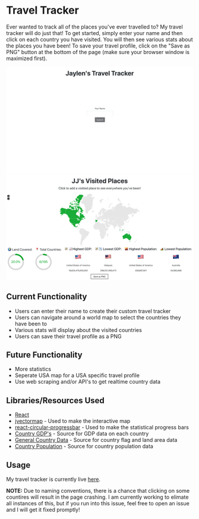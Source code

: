 # Travel Tracker

Ever wanted to track all of the places you've ever travelled to? My travel tracker will do just that! To get started, simply enter your name and then click on each country you have visited. You will then see various stats about the places you have been! To save your travel profile, click on the "Save as PNG" button at the bottom of the page (make sure your browser window is maximized first).

![first_image](/public/screenshot1.png)
![second_image](/public/screenshot2.png)

## Current Functionality

- Users can enter their name to create their custom travel tracker
- Users can navigate around a world map to select the countries they have been to
- Various stats will display about the visited countries
- Users can save their travel profile as a PNG

## Future Functionality

- More statistics
- Seperate USA map for a USA specific travel profile
- Use web scraping and/or API's to get realtime country data

## Libraries/Resources Used

- [React](https://reactjs.org/)
- [jvectormap](https://github.com/kadoshms/react-jvectormap) - Used to make the interactive map
- [react-circular-progressbar](https://github.com/kevinsqi/react-circular-progressbar) - Used to make the statistical progress bars
- [Country GDP's](https://worldpopulationreview.com/countries/countries-by-gdp) - Source for GDP data on each country
- [General Country Data](https://raw.githubusercontent.com/mledoze/countries/master/countries.json) - Source for country flag and land area data
- [Country Population](https://github.com/samayo/country-json/blob/master/src/country-by-population.json) - Source for country population data

## Usage

My travel tracker is currently live [here](https://jayjay.me/travel_tracker/).

**NOTE:** Due to naming conventions, there is a chance that clicking on some countires will result in the page crashing. I am currently working to elimate all instances of this, but if you run into this issue, feel free to open an issue and I will get it fixed promptly!
